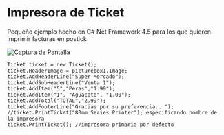 # Impresora de Ticket

Pequeño ejemplo hecho en C# Net Framework 4.5 para los que quieren imprimir facturas en postick

![Captura de Pantalla](https://raw.githubusercontent.com/RicardoValladares/Impresora_de_Ticket/main/ticket.png)

~~~
Ticket ticket = new Ticket();
ticket.HeaderImage = picturebox1.Image;
ticket.AddHeaderLine("Super Mercado");
ticket.AddSubHeaderLine("Venta 1");
ticket.AddItem("5","Peras","1.99");
ticket.AddItem("1", "Aguacate", "1.00");
ticket.AddTotal("TOTAL","2.99");
ticket.AddFooterLine("Gracias por su preferencia...");
//ticket.PrintTicket("80mm Series Printer"); especificando nombre de la impresora
ticket.PrintTicket(); //impresora primaria por defecto
~~~
